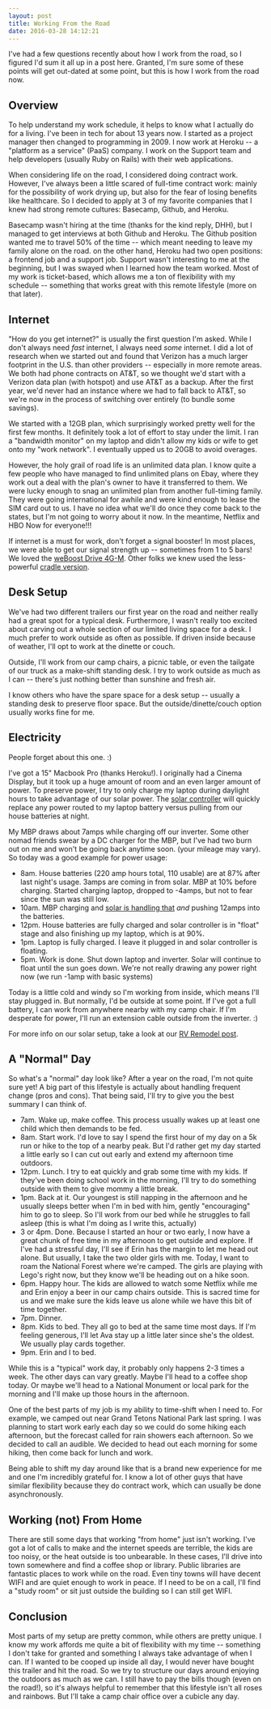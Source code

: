 ```yaml
---
layout: post
title: Working From the Road
date: 2016-03-28 14:12:21
---
```


I've had a few questions recently about how I work from the road, so I figured I'd sum it all up in a post here. Granted, I'm sure some of these points will get out-dated at some point, but this is how I work from the road now.

## Overview

To help understand my work schedule, it helps to know what I actually do for a living. I've been in tech for about 13 years now. I started as a project manager then changed to programming in 2009. I now work at Heroku -- a "platform as a service" (PaaS) company. I work on the Support team and help developers (usually Ruby on Rails) with their web applications.

When considering life on the road, I considered doing contract work. However, I've always been a little scared of full-time contract work: mainly for the possibility of work drying up, but also for the fear of losing benefits like healthcare. So I decided to apply at 3 of my favorite companies that I knew had strong remote cultures: Basecamp, Github, and Heroku.

Basecamp wasn't hiring at the time (thanks for the kind reply, DHH), but I managed to get interviews at both Github and Heroku. The Github position wanted me to travel 50% of the time -- which meant needing to leave my family alone on the road. on the other hand, Heroku had two open positions: a frontend job and a support job. Support wasn't interesting to me at the beginning, but I was swayed when I learned how the team worked. Most of my work is ticket-based, which allows me a ton of flexibility with my schedule -- something that works great with this remote lifestyle (more on that later).

## Internet

"How do you get internet?" is usually the first question I'm asked. While I don't always need *fast* internet, I always need *some* internet. I did a lot of research when we started out and found that Verizon has a much larger footprint in the U.S. than other providers -- especially in more remote areas. We both had phone contracts on AT&T, so we thought we'd start with a Verizon data plan (with hotspot) and use AT&T as a backup. After the first year, we'd never had an instance where we  had to fall back to AT&T, so we're now in the process of switching over entirely (to bundle some savings).

We started with a 12GB plan, which surprisingly worked pretty well for the first few months. It definitely took a lot of effort to stay under the limit. I ran a "bandwidth monitor" on my laptop and didn't allow my kids or wife to get onto my "work network". I eventually upped us to 20GB to avoid overages.

However, the holy grail of road life is an unlimited data plan. I know quite a few people who have managed to find unlimited plans on Ebay, where they work out a deal with the plan's owner to have it transferred to them. We were lucky enough to snag an unlimited plan from another full-timing family. They were going international for awhile and were kind enough to lease the SIM card out to us. I have no idea what we'll do once they come back to the states, but I'm not going to worry about it now. In the meantime, Netflix and HBO Now for everyone!!!

If internet is a must for work, don't forget a signal booster! In most places, we were able to get our signal strength up -- sometimes from 1 to 5 bars! We loved the [weBoost Drive 4G-M](http://amzn.to/2njjbbu). Other folks we knew used the less-powerful [cradle version](http://amzn.to/2njvS6f).

## Desk Setup

We've had two different trailers our first year on the road and neither really had a great spot for a typical desk. Furthermore, I wasn't really too excited about carving out a whole section of our limited living space for a desk. I much prefer to work outside as often as possible. If driven inside because of weather, I'll opt to work at the dinette or couch.

Outside, I'll work from our camp chairs, a picnic table, or even the tailgate of our truck as a make-shift standing desk. I try to work outside as much as I can -- there's just nothing better than sunshine and fresh air.

I know others who have the spare space for a desk setup -- usually a standing desk to preserve floor space. But the outside/dinette/couch option usually works fine for me.

## Electricity

People forget about this one. :)

I've got a 15" Macbook Pro (thanks Heroku!). I originally had a Cinema Display, but it took up a huge amount of room and an even larger amount of power. To preserve power, I try to only charge my laptop during daylight hours to take advantage of our solar power. The [solar controller](http://amzn.to/2njA5H0) will quickly replace any power routed to my laptop battery versus pulling from our house batteries at night.

My MBP draws about 7amps while charging off our inverter. Some other nomad friends swear by a DC charger for the MBP, but I've had two burn out on me and won't be going back anytime soon. (your mileage may vary). So today was a good example for power usage:

* 8am. House batteries (220 amp hours total, 110 usable) are at 87% after last night's usage. 3amps are coming in from solar. MBP at 10% before charging. Started charging laptop, dropped to -4amps, but not to fear since the sun was still low.
* 10am. MBP charging and [solar is handling that](http://amzn.to/2mRu8Og) *and* pushing 12amps into the batteries.
* 12pm. House batteries are fully charged and solar controller is in "float" stage and also finishing up my laptop, which is at 90%.
* 1pm. Laptop is fully charged. I leave it plugged in and solar controller is floating.
* 5pm. Work is done. Shut down laptop and inverter. Solar will continue to float until the sun goes down. We're not really drawing any power right now (we run -1amp with basic systems)

Today is a little cold and windy so I'm working from inside, which means I'll stay plugged in. But normally, I'd be outside at some point. If I've got a full battery, I can work from anywhere nearby with my camp chair. If I'm desperate for power, I'll run an extension cable outside from the inverter. :)

For more info on our solar setup, take a look at our [RV Remodel post](/2015/11/10/rv-remodel.html).

## A "Normal" Day

So what's a "normal" day look like? After a year on the road, I'm not quite sure yet! A big part of this lifestyle is actually about handling frequent change (pros and cons). That being said, I'll try to give you the best summary I can think of.

* 7am. Wake up, make coffee. This process usually wakes up at least one child which then demands to be fed.
* 8am. Start work. I'd love to say I spend the first hour of my day on a 5k run or hike to the top of a nearby peak. But I'd rather get my day started a little early so I can cut out early and extend my afternoon time outdoors.
* 12pm. Lunch. I try to eat quickly and grab some time with my kids. If they've been doing school work in the morning, I'll try to do something outside with them to give mommy a little break.
* 1pm. Back at it. Our youngest is still napping in the afternoon and he usually sleeps better when I'm in bed with him, gently "encouraging" him to go to sleep. So I'll work from our bed while he struggles to fall asleep (this is what I'm doing as I write this, actually)
* 3 or 4pm. Done. Because I started an hour or two early, I now have a great chunk of free time in my afternoon to get outside and explore. If I've had a stressful day, I'll see if Erin has the margin to let me head out alone. But usually, I take the two older girls with me. Today, I want to roam the National Forest where we're camped. The girls are playing with Lego's right now, but they know we'll be heading out on a hike soon.
* 6pm. Happy hour. The kids are allowed to watch some Netflix while me and Erin enjoy a beer in our camp chairs outside. This is sacred time for us and we make sure the kids leave us alone while we have this bit of time together.
* 7pm. Dinner.
* 8pm. Kids to bed. They all go to bed at the same time most days. If I'm feeling generous, I'll let Ava stay up a little later since she's the oldest. We usually play cards together.
* 9pm. Erin and I to bed.

While this is a "typical" work day, it probably only happens 2-3 times a week. The other days can vary greatly. Maybe I'll head to a coffee shop today. Or maybe we'll head to a National Monument or local park for the morning and I'll make up those hours in the afternoon.

One of the best parts of my job is my ability to time-shift when I need to. For example, we camped out near Grand Tetons National Park last spring. I was planning to start work early each day so we could do some hiking each afternoon, but the forecast called for rain showers each afternoon. So we decided to call an audible. We decided to head out each morning for some hiking, then come back for lunch and work.

Being able to shift my day around like that is a brand new experience for me and one I'm incredibly grateful for. I know a lot of other guys that have similar flexibility because they do contract work, which can usually be done asynchronously.

## Working (not) From Home

There are still some days that working "from home" just isn't working. I've got a lot of calls to make and the internet speeds are terrible, the kids are too noisy, or the heat outside is too unbearable. In these cases, I'll drive into town somewhere and find a coffee shop or library. Public libraries are fantastic places to work while on the road. Even tiny towns will have decent WIFI and are quiet enough to work in peace. If I need to be on a call, I'll find a "study room" or sit just outside the building so I can still get WIFI.

## Conclusion

Most parts of my setup are pretty common, while others are pretty unique. I know my work affords me quite a bit of flexibility with my time -- something I don't take for granted and something I always take advantage of when I can. If I wanted to be cooped up inside all day, I would never have bought this trailer and hit the road. So we try to structure our days around enjoying the outdoors as much as we can. I still have to pay the bills though (even on the road!), so it's always helpful to remember that this lifestyle isn't all roses and rainbows. But I'll take a camp chair office over a cubicle any day.